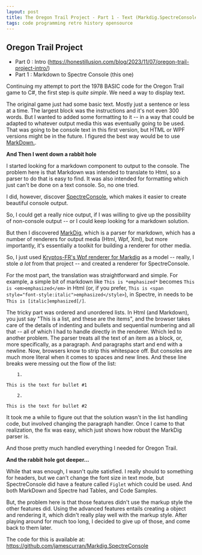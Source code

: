 ```yaml
---
layout: post
title: The Oregon Trail Project - Part 1 - Text (Markdig.SpectreConsole)
tags: code programming retro history opensource
---
```


Oregon Trail Project
--------------------
 - Part 0 : Intro (https://honestillusion.com/blog/2023/11/07/oregon-trail-project-intro/)
 - Part 1 : Markdown to Spectre Console (this one)

Continuing my attempt to port the 1978 BASIC code for the Oregon Trail game to C#, the first step is *quite simple*. We need a way to display text.  

The original game just had some basic text.  Mostly just a sentence or less at a time.  The largest block was the instructions and it's not even 300 words. But I wanted to added some formatting to it -- in a way that could be adapted to whatever output media this was eventually going to be used.  That was going to be console text in this first version, but HTML or WPF versions might be in the future.  I figured the best way would be to use [MarkDown.](https://en.wikipedia.org/wiki/Markdown).

**And Then I went down a rabbit hole**

I started looking for a markdown component to output to the console. The problem here is that Markdown was intended to translate to Html, so a parser to do that is easy to find. It was also intended for formatting which just can't be done on a text console.  So, no one tried.

I did, however, discover [SpectreConsole](https://github.com/spectreconsole/spectre.console), which makes it easier to create beautiful console output.

So, I could get a really nice output, if I was willing to give up the possibility of non-console output -- or I could keep looking for a markdown solution. 

But then I discovered [MarkDig](https://github.com/xoofx/markdig), which is a parser for markdown, which has a number of renderers for output media (Html, Wpf, Xml), but more importantly, it's essentially a toolkit for building a renderer for other media.

So, I just used [Kryptos-FR's Wpf renderer for Markdig](https://github.com/Kryptos-FR/markdig.wpf) as a model -- really, I stole *a lot* from that project -- and created a renderer for SpectreConsole.  

For the most part, the translation was straightforward and simple.  For example, a simple bit of markdown like `This is *emphasized*` becomes `This is <em>emphasized</em>` in Html (or, if you prefer, `This is <span style="font-style:italic">emphasized</style>`), in Spectre, in needs to be `This is [italic]emphasized[/]`.

The tricky part was ordered and unordered lists.  In Html (and Markdown), you just say "This is a list, and these are the items", and the browser takes care of the details of indenting and bullets and sequential numbering and all that -- all of which I had to handle directly in the renderer. Which led to another problem.  The parser treats all the text of an item as a block, or, more specifically, as a paragraph. And paragraphs start and end with a newline.  Now, browsers know to strip this whitespace off. But consoles are much more literal when it comes to spaces and new lines. And these line breaks were messing out the flow of the list:

        1.

    This is the text for bullet #1

        2.

    This is the text for bullet #2

It took me a while to figure out that the solution wasn't in the list handling code, but involved changing the paragraph handler.  Once I came to that realization, the fix was easy, which just shows how robust the MarkDig parser is.

And those pretty much handled everything I needed for Oregon Trail.

**And the rabbit hole got deeper...**

While that was enough, I wasn't quite satisfied. I really should to something for headers, but we can't change the font size in text mode, but SpectreConsole did have a feature called `Figlet` which could be used.  And both MarkDown and Spectre had Tables, and Code Samples.

But, the problem here is that those features didn't use the markup style the other features did. Using the advanced features entails creating a object and rendering it, which didn't really play well with the markup style.  After playing around for much too long, I decided to give up of those, and come back to them later.

The code for this is available at: https://github.com/jamescurran/Markdig.SpectreConsole 


